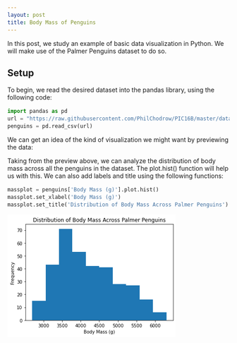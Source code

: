 ```yaml
---
layout: post
title: Body Mass of Penguins
---
```


In this post, we study an example of basic data visualization in Python. We will make use of the Palmer Penguins dataset to do so.

## Setup
To begin, we read the desired dataset into the pandas library, using the following code:

```python
import pandas as pd
url = "https://raw.githubusercontent.com/PhilChodrow/PIC16B/master/datasets/palmer_penguins.csv"
penguins = pd.read_csv(url)
```

We can get an idea of the kind of visualization we might want by previewing the data:

Taking from the preview above, we can analyze the distribution of body mass across all the penguins in the dataset. The plot.hist() function will help us with this. We can also add labels and title using the following functions:

```python
massplot = penguins['Body Mass (g)'].plot.hist()
massplot.set_xlabel('Body Mass (g)')
massplot.set_title('Distribution of Body Mass Across Palmer Penguins')
```
![masshist.png](/images/masshist.png)
